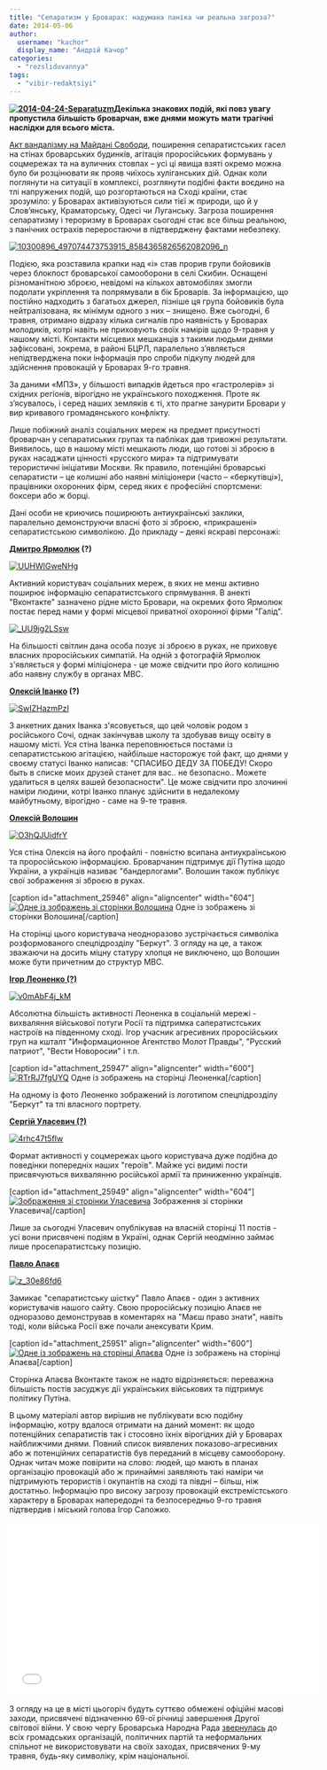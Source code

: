 ```yaml
---
title: "Сепаратизм у Броварах: надумана паніка чи реальна загроза?"
date: 2014-05-06
author: 
  username: "kachor"
  display_name: "Андрій Качор"
categories: 
  - "rozsliduvannya"
tags: 
  - "vibir-redaktsiyi"
---
```


**[![2014-04-24-Separatuzm](https://mpz.brovary.org/wp-content/uploads/2014/05/2014-04-24-Separatuzm.jpg)](https://mpz.brovary.org/wp-content/uploads/2014/05/2014-04-24-Separatuzm.jpg)Декілька знакових подій, які повз увагу пропустила більшість броварчан, вже днями можуть мати трагічні наслідки для всього міста.**

[Акт вандалізму на Майдані Свободи](https://www.facebook.com/photo.php?fbid=497074473753915&set=a.141154756012557.26041.100003540999384&type=1&relevant_count=1), поширення сепаратистських гасел на стінах броварських будинків, агітація проросійських формувань у соцмережах та на вуличних стовпах – усі ці явища взяті окремо можна було би розцінювати як прояв чиїхось хуліганських дій. Однак коли поглянути на ситуації в комплексі, розглянути подібні факти воєдино на тлі напружених подій, що розгортаються на Сході країни, стає зрозуміло: у Броварах активізуються сили тієї ж природи, що й у Слов’янську, Краматорську, Одесі чи Луганську. Загроза поширення сепаратизму і тероризму в Броварах сьогодні стає все більш реальною, з панічних острахів переростаючи в підтверджену фактами небезпеку.

[![10300896_497074473753915_8584365826562082096_n](https://mpz.brovary.org/wp-content/uploads/2014/05/10300896_497074473753915_8584365826562082096_n.jpg)](https://mpz.brovary.org/wp-content/uploads/2014/05/10300896_497074473753915_8584365826562082096_n.jpg)

Подією, яка розставила крапки над «і» став прорив групи бойовиків через блокпост броварської самооборони в селі Скибин. Оснащені різноманітною зброєю, невідомі на кількох автомобілях змогли подолати укріплення та попрямували в бік Броварів. За інформацією, що постійно надходить з багатьох джерел, пізніше ця група бойовиків була нейтралізована, як мінімум одного з них – знищено. Вже сьогодні, 6 травня, отримано відразу кілька сигналів про наявність у Броварах молодиків, котрі навіть не приховують своїх намірів щодо 9-травня у нашому місті. Контакти місцевих мешканців з такими людьми днями зафіксовані, зокрема, в районі БЦРЛ, паралельно з’являється непідтверджена поки інформація про спроби підкупу людей для здійснення провокацій у Броварах 9-го травня.

За даними «МПЗ», у більшості випадків йдеться про «гастролерів» зі східних регіонів, вірогідно не українського походження. Проте як з’ясувалось, і серед наших земляків є ті, хто прагне занурити Бровари у вир кривавого громадянського конфлікту.

Лише побіжний аналіз соціальних мереж на предмет присутності броварчан у сепаратиських групах та пабліках дав тривожні результати. Виявилось, що в нашому місті мешкають люди, що готові зі зброєю в руках насаджати цінності «русского мира» та підтримувати терористичні ініціативи Москви. Як правило, потенційні броварські сепаратисти – це колишні або наявні міліціонери (часто – «беркутівці»), працівники охоронних фірм, серед яких є професійні спортсмени: боксери або ж борці.

Дані особи не криючись поширюють антиукраїнські заклики, паралельно демонструючи власні фото зі зброєю, «прикрашені»  сепаратистською символікою. До прикладу – деякі яскраві персонажі:

**[Дмитро Ярмолюк](http://vk.com/napoleon2110) (?)** 

[![UUHWIGweNHg](https://mpz.brovary.org/wp-content/uploads/2014/05/UUHWIGweNHg.jpg)](https://mpz.brovary.org/wp-content/uploads/2014/05/UUHWIGweNHg.jpg)

Активний користувач соціальних мереж, в яких не менш активно поширює інформацію сепаратистського спрямування. В анекті "Вконтакте" зазначено рідне місто Бровари, на окремих фото Ярмолюк постає перед нами у формі місцевої приватної охоронної фірми "Галід".

[![_UU9jg2LSsw](https://mpz.brovary.org/wp-content/uploads/2014/05/UU9jg2LSsw.jpg)](https://mpz.brovary.org/wp-content/uploads/2014/05/UU9jg2LSsw.jpg)

На більшості світлин дана особа позує зі зброєю в руках, не приховує власних проросійських симпатій. На одній з фотографій Ярмолюк з'являється у формі міліціонера - це може свідчити про його колишню або наявну службу в органах МВС.

**[Олексій Іванко](http://vk.com/denver_79) (?)**

[![SwIZHazmPzI](https://mpz.brovary.org/wp-content/uploads/2014/05/SwIZHazmPzI.jpg)](https://mpz.brovary.org/wp-content/uploads/2014/05/SwIZHazmPzI.jpg)

З анкетних даних Іванка з'ясовується, що цей чоловік родом з російського Сочі, однак закінчував школу та здобував вищу освіту в нашому місті. Уся стіна Іванка переповнюється постами із сепаратистською агітацією, найбільше насторожує той факт, що днями у своєму статусі Іванко написав: "СПАСИБО ДЕДУ ЗА ПОБЕДУ! Скоро быть в списке моих друзей станет для вас.. не безопасно.. Можете удалиться в целях вашей безопасности". Це може свідчити про злочинні наміри людини, котрі Іванко планує здійснити в недалекому майбутньому, вірогідно - саме на 9-те травня. 

[**Олексій Волошин**](http://vk.com/voloshin_a)

[![O3hQJUidfrY](https://mpz.brovary.org/wp-content/uploads/2014/05/O3hQJUidfrY.jpg)](https://mpz.brovary.org/wp-content/uploads/2014/05/O3hQJUidfrY.jpg)

Уся стіна Олексія на його профайлі - повністю всипана антиукраїнською та проросійською інформацією. Броварчанин підтримує дії Путіна щодо України, а українців називає "бандерлогами". Волошин також публікує свої зображення зі зброєю в руках.

\[caption id="attachment\_25946" align="aligncenter" width="604"\][![Одне із зображень зі сторінки Волошина](https://mpz.brovary.org/wp-content/uploads/2014/05/CjYq9mwZtTE.jpg)](https://mpz.brovary.org/wp-content/uploads/2014/05/CjYq9mwZtTE.jpg) Одне із зображень зі сторінки Волошина\[/caption\]

На сторінці цього користувача неодноразово зустрічається символіка розформованого спецпідрозділу "Беркут". З огляду на це, а також зважаючи на досить міцну статуру хлопця не виключено, що Волошин може бути причетним до структур МВС.

**[Ігор Леоненко (?)](http://vk.com/leonenko_83)**

[![v0mAbF4j_kM](https://mpz.brovary.org/wp-content/uploads/2014/05/v0mAbF4j_kM.jpg)](https://mpz.brovary.org/wp-content/uploads/2014/05/v0mAbF4j_kM.jpg)

Абсолютна більшість активності Леоненка в соціальній мережі - вихваляння військової потуги Росії та підтримка саператистських настроїв на південному сході. Ігор учасник агресивних проросійських груп на кшталт "Информационное Агентство Молот Правды", "Русский патриот", "Вести Новоросии" і т.п.

\[caption id="attachment\_25947" align="aligncenter" width="600"\][![RTrRJ7fgUYQ](https://mpz.brovary.org/wp-content/uploads/2014/05/RTrRJ7fgUYQ.jpg)](https://mpz.brovary.org/wp-content/uploads/2014/05/RTrRJ7fgUYQ.jpg) Одне із зображень на сторінці Леоненка\[/caption\]

На одному із фото Леоненко зображений із логотипом спецпідрозділу "Беркут" та тлі власного портрету.

[**Сергій Уласевич (?)**](http://vk.com/sergey_ulasevich)

[![4rhc47t5fIw](https://mpz.brovary.org/wp-content/uploads/2014/05/4rhc47t5fIw.jpg)](https://mpz.brovary.org/wp-content/uploads/2014/05/4rhc47t5fIw.jpg)

Формат активності у соцмережах цього користувача дуже подібна до поведінки попередніх наших "героїв". Майже усі видимі пости присвячуються вихвалянню російської армії та приниженню українців.

\[caption id="attachment\_25949" align="aligncenter" width="604"\][![Зображення зі сторінки Уласевича](https://mpz.brovary.org/wp-content/uploads/2014/05/BnRBag5be6c.jpg)](https://mpz.brovary.org/wp-content/uploads/2014/05/BnRBag5be6c.jpg) Зображення зі сторінки Уласевича\[/caption\]

Лише за сьогодні Уласевич опублікував на власній сторінці 11 постів - усі вони присвячені подіям в Україні, однак Сергій неодмінно займає лише просепаратистську позицію.

[**Павло Апаєв**](http://vk.com/id9106467)

[![z_30e86fd6](https://mpz.brovary.org/wp-content/uploads/2014/05/z_30e86fd6.jpg)](https://mpz.brovary.org/wp-content/uploads/2014/05/z_30e86fd6.jpg)

Замикає "сепаратистську шістку" Павло Апаєв - один з активних користувачів нашого сайту. Свою проросійську позицію Апаєв не одноразово демонстрував в коментарях на "Маєш право знати", навіть тоді, коли війська Росії вже почали анексувати Крим.

\[caption id="attachment\_25951" align="aligncenter" width="600"\][![Одне із зображень на сторінці Апаєва](https://mpz.brovary.org/wp-content/uploads/2014/05/7ogiIOE3N5k.jpg)](https://mpz.brovary.org/wp-content/uploads/2014/05/7ogiIOE3N5k.jpg) Одне із зображень на сторінці Апаєва\[/caption\]

Сторінка Апаєва Вконтакте також не надто відрізняється: переважна більшість постів засуджує дії українських військових та підтримує політику Путіна.

В цьому матеріалі автор вирішив не публікувати всю подібну інформацію, котру вдалося отримати на даний момент: як щодо потенційних сепаратистів так і стосовно їхніх вірогідних дій у Броварах найближчими днями. Повний список виявлених показово-агресивних або ж потенційних сепаратистів був переданий в місцеву самооборону. Однак читач може повірити на слово: людей, що мають в планах організацію провокацій або ж принаймні заявляють такі наміри чи підтримують терористів і окупантів на сході та півдні – більш, ніж достатньо. Інформацію про високу загрозу провокацій екстремістського характеру в Броварах напередодні та безпосередньо 9-го травня підтвердив і міський голова Ігор Сапожко.

<iframe src="//www.youtube.com/embed/af_dqY0EoGc" width="560" height="315" frameborder="0" allowfullscreen="allowfullscreen"></iframe>

З огляду на це в місті цьогоріч будуть суттєво обмежені офіційні масові заходи, присвячені відзначенню 69-ої річниці завершення Другої світової війни. У свою чергу Броварська Народна Рада [звернулась](https://mpz.brovary.org/narodna-rada-zasteregla-vladu-brovariv-vid-mozhlivih-provokatsiy-9-go-travnya/) до всіх громадських організацій, політичних партій та неформальних спільнот не використовувати на своїх заходах, присвячених 9-му травня, будь-яку символіку, крім національної.
